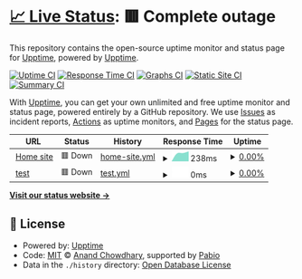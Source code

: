 # [📈 Live Status](https://upptime.github.io/upptime): <!--live status--> **🟥 Complete outage**

This repository contains the open-source uptime monitor and status page for [Upptime](https://upptime.js.org), powered by [Upptime](https://github.com/upptime/upptime).

[![Uptime CI](https://github.com/MakashiDev/uptime/workflows/Uptime%20CI/badge.svg)](https://github.com/MakashiDev/uptime/actions?query=workflow%3A%22Uptime+CI%22)
[![Response Time CI](https://github.com/MakashiDev/uptime/workflows/Response%20Time%20CI/badge.svg)](https://github.com/MakashiDev/uptime/actions?query=workflow%3A%22Response+Time+CI%22)
[![Graphs CI](https://github.com/MakashiDev/uptime/workflows/Graphs%20CI/badge.svg)](https://github.com/MakashiDev/uptime/actions?query=workflow%3A%22Graphs+CI%22)
[![Static Site CI](https://github.com/MakashiDev/uptime/workflows/Static%20Site%20CI/badge.svg)](https://github.com/MakashiDev/uptime/actions?query=workflow%3A%22Static+Site+CI%22)
[![Summary CI](https://github.com/MakashiDev/uptime/workflows/Summary%20CI/badge.svg)](https://github.com/MakashiDev/uptime/actions?query=workflow%3A%22Summary+CI%22)

With [Upptime](https://upptime.js.org), you can get your own unlimited and free uptime monitor and status page, powered entirely by a GitHub repository. We use [Issues](https://github.com/upptime/upptime/issues) as incident reports, [Actions](https://github.com/MakashiDev/uptime/actions) as uptime monitors, and [Pages](https://upptime.github.io/upptime) for the status page.

<!--start: status pages-->
<!-- This summary is generated by Upptime (https://github.com/upptime/upptime) -->
<!-- Do not edit this manually, your changes will be overwritten -->
<!-- prettier-ignore -->
| URL | Status | History | Response Time | Uptime |
| --- | ------ | ------- | ------------- | ------ |
| <img alt="" src="https://icons.duckduckgo.com/ip3/christianfurr.dev.ico" height="13"> [Home site](https://christianfurr.dev/) | 🟥 Down | [home-site.yml](https://github.com/MakashiDev/uptime/commits/HEAD/history/home-site.yml) | <details><summary><img alt="Response time graph" src="./graphs/home-site/response-time-week.png" height="20"> 238ms</summary><br><a href="https://MakashiDev.github.io/uptime/history/home-site"><img alt="Response time 347" src="https://img.shields.io/endpoint?url=https%3A%2F%2Fraw.githubusercontent.com%2FMakashiDev%2Fuptime%2FHEAD%2Fapi%2Fhome-site%2Fresponse-time.json"></a><br><a href="https://MakashiDev.github.io/uptime/history/home-site"><img alt="24-hour response time 0" src="https://img.shields.io/endpoint?url=https%3A%2F%2Fraw.githubusercontent.com%2FMakashiDev%2Fuptime%2FHEAD%2Fapi%2Fhome-site%2Fresponse-time-day.json"></a><br><a href="https://MakashiDev.github.io/uptime/history/home-site"><img alt="7-day response time 238" src="https://img.shields.io/endpoint?url=https%3A%2F%2Fraw.githubusercontent.com%2FMakashiDev%2Fuptime%2FHEAD%2Fapi%2Fhome-site%2Fresponse-time-week.json"></a><br><a href="https://MakashiDev.github.io/uptime/history/home-site"><img alt="30-day response time 347" src="https://img.shields.io/endpoint?url=https%3A%2F%2Fraw.githubusercontent.com%2FMakashiDev%2Fuptime%2FHEAD%2Fapi%2Fhome-site%2Fresponse-time-month.json"></a><br><a href="https://MakashiDev.github.io/uptime/history/home-site"><img alt="1-year response time 347" src="https://img.shields.io/endpoint?url=https%3A%2F%2Fraw.githubusercontent.com%2FMakashiDev%2Fuptime%2FHEAD%2Fapi%2Fhome-site%2Fresponse-time-year.json"></a></details> | <details><summary><a href="https://MakashiDev.github.io/uptime/history/home-site">0.00%</a></summary><a href="https://MakashiDev.github.io/uptime/history/home-site"><img alt="All-time uptime 47.71%" src="https://img.shields.io/endpoint?url=https%3A%2F%2Fraw.githubusercontent.com%2FMakashiDev%2Fuptime%2FHEAD%2Fapi%2Fhome-site%2Fuptime.json"></a><br><a href="https://MakashiDev.github.io/uptime/history/home-site"><img alt="24-hour uptime 0.00%" src="https://img.shields.io/endpoint?url=https%3A%2F%2Fraw.githubusercontent.com%2FMakashiDev%2Fuptime%2FHEAD%2Fapi%2Fhome-site%2Fuptime-day.json"></a><br><a href="https://MakashiDev.github.io/uptime/history/home-site"><img alt="7-day uptime 0.00%" src="https://img.shields.io/endpoint?url=https%3A%2F%2Fraw.githubusercontent.com%2FMakashiDev%2Fuptime%2FHEAD%2Fapi%2Fhome-site%2Fuptime-week.json"></a><br><a href="https://MakashiDev.github.io/uptime/history/home-site"><img alt="30-day uptime 47.71%" src="https://img.shields.io/endpoint?url=https%3A%2F%2Fraw.githubusercontent.com%2FMakashiDev%2Fuptime%2FHEAD%2Fapi%2Fhome-site%2Fuptime-month.json"></a><br><a href="https://MakashiDev.github.io/uptime/history/home-site"><img alt="1-year uptime 47.71%" src="https://img.shields.io/endpoint?url=https%3A%2F%2Fraw.githubusercontent.com%2FMakashiDev%2Fuptime%2FHEAD%2Fapi%2Fhome-site%2Fuptime-year.json"></a></details>
| <img alt="" src="https://icons.duckduckgo.com/ip3/google.com.ico" height="13"> [test](https://google.com) | 🟥 Down | [test.yml](https://github.com/MakashiDev/uptime/commits/HEAD/history/test.yml) | <details><summary><img alt="Response time graph" src="./graphs/test/response-time-week.png" height="20"> 0ms</summary><br><a href="https://MakashiDev.github.io/uptime/history/test"><img alt="Response time 175" src="https://img.shields.io/endpoint?url=https%3A%2F%2Fraw.githubusercontent.com%2FMakashiDev%2Fuptime%2FHEAD%2Fapi%2Ftest%2Fresponse-time.json"></a><br><a href="https://MakashiDev.github.io/uptime/history/test"><img alt="24-hour response time 0" src="https://img.shields.io/endpoint?url=https%3A%2F%2Fraw.githubusercontent.com%2FMakashiDev%2Fuptime%2FHEAD%2Fapi%2Ftest%2Fresponse-time-day.json"></a><br><a href="https://MakashiDev.github.io/uptime/history/test"><img alt="7-day response time 0" src="https://img.shields.io/endpoint?url=https%3A%2F%2Fraw.githubusercontent.com%2FMakashiDev%2Fuptime%2FHEAD%2Fapi%2Ftest%2Fresponse-time-week.json"></a><br><a href="https://MakashiDev.github.io/uptime/history/test"><img alt="30-day response time 175" src="https://img.shields.io/endpoint?url=https%3A%2F%2Fraw.githubusercontent.com%2FMakashiDev%2Fuptime%2FHEAD%2Fapi%2Ftest%2Fresponse-time-month.json"></a><br><a href="https://MakashiDev.github.io/uptime/history/test"><img alt="1-year response time 175" src="https://img.shields.io/endpoint?url=https%3A%2F%2Fraw.githubusercontent.com%2FMakashiDev%2Fuptime%2FHEAD%2Fapi%2Ftest%2Fresponse-time-year.json"></a></details> | <details><summary><a href="https://MakashiDev.github.io/uptime/history/test">0.00%</a></summary><a href="https://MakashiDev.github.io/uptime/history/test"><img alt="All-time uptime 7.41%" src="https://img.shields.io/endpoint?url=https%3A%2F%2Fraw.githubusercontent.com%2FMakashiDev%2Fuptime%2FHEAD%2Fapi%2Ftest%2Fuptime.json"></a><br><a href="https://MakashiDev.github.io/uptime/history/test"><img alt="24-hour uptime 0.00%" src="https://img.shields.io/endpoint?url=https%3A%2F%2Fraw.githubusercontent.com%2FMakashiDev%2Fuptime%2FHEAD%2Fapi%2Ftest%2Fuptime-day.json"></a><br><a href="https://MakashiDev.github.io/uptime/history/test"><img alt="7-day uptime 0.00%" src="https://img.shields.io/endpoint?url=https%3A%2F%2Fraw.githubusercontent.com%2FMakashiDev%2Fuptime%2FHEAD%2Fapi%2Ftest%2Fuptime-week.json"></a><br><a href="https://MakashiDev.github.io/uptime/history/test"><img alt="30-day uptime 7.41%" src="https://img.shields.io/endpoint?url=https%3A%2F%2Fraw.githubusercontent.com%2FMakashiDev%2Fuptime%2FHEAD%2Fapi%2Ftest%2Fuptime-month.json"></a><br><a href="https://MakashiDev.github.io/uptime/history/test"><img alt="1-year uptime 7.41%" src="https://img.shields.io/endpoint?url=https%3A%2F%2Fraw.githubusercontent.com%2FMakashiDev%2Fuptime%2FHEAD%2Fapi%2Ftest%2Fuptime-year.json"></a></details>

<!--end: status pages-->

[**Visit our status website →**](https://upptime.github.io/upptime)

## 📄 License

- Powered by: [Upptime](https://github.com/upptime/upptime)
- Code: [MIT](./LICENSE) © [Anand Chowdhary](https://anandchowdhary.com), supported by [Pabio](https://pabio.com)
- Data in the `./history` directory: [Open Database License](https://opendatacommons.org/licenses/odbl/1-0/)
